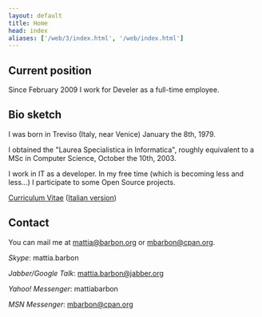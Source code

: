 ```yaml
---
layout: default
title: Home
head: index
aliases: ['/web/3/index.html', '/web/index.html']
---
```

## Current position

Since February 2009 I work for Develer as a full-time employee.

## Bio sketch

I was born in Treviso (Italy, near Venice) January the 8th, 1979.

I obtained the "Laurea Specialistica in Informatica",
roughly equivalent to a MSc in Computer Science, October the 10th, 2003.

I work in IT as a developer. In my free time (which is becoming
less and less...) I participate to some Open Source projects.

[Curriculum Vitae](mbarbon_en.pdf) ([Italian version](mbarbon_it.pdf))

## Contact

You can mail me at [mattia@barbon.org](mailto:mattia@barbon.org) or
[mbarbon@cpan.org](mailto:mbarbon@cpan.org).

*Skype*: mattia.barbon

*Jabber/Google Talk*: mattia.barbon@jabber.org

*Yahoo! Messenger*: mattiabarbon

*MSN Messenger*: mbarbon@cpan.org

